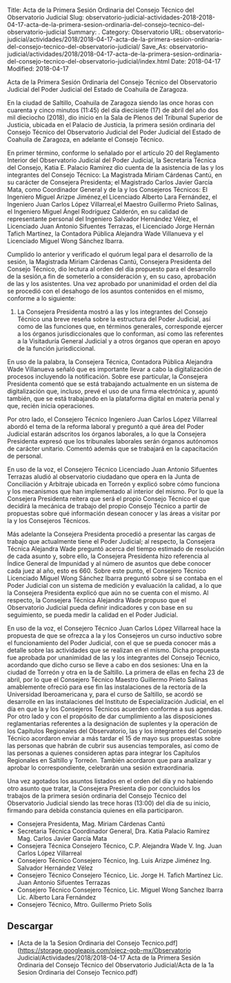 Title: Acta de la Primera Sesión Ordinaria del Consejo Técnico del Observatorio Judicial
Slug: observatorio-judicial-actividades-2018-2018-04-17-acta-de-la-primera-sesion-ordinaria-del-consejo-tecnico-del-observatorio-judicial
Summary: .
Category: Observatorio
URL: observatorio-judicial/actividades/2018/2018-04-17-acta-de-la-primera-sesion-ordinaria-del-consejo-tecnico-del-observatorio-judicial/
Save_As: observatorio-judicial/actividades/2018/2018-04-17-acta-de-la-primera-sesion-ordinaria-del-consejo-tecnico-del-observatorio-judicial/index.html
Date: 2018-04-17
Modified: 2018-04-17


Acta de la Primera Sesión Ordinaria del Consejo Técnico
del Observatorio Judicial del Poder Judicial del Estado
de Coahuila de Zaragoza.

En la ciudad de Saltillo, Coahuila de Zaragoza siendo las once horas con cuarenta y cinco
minutos (11:45) del día diecisiete (17) de abril del año dos mil dieciocho (2018), dio inicio
en la Sala de Plenos del Tribunal Superior de Justicia, ubicada en el Palacio de Justicia, la
primera sesión ordinaria del Consejo Técnico del Observatorio Judicial del Poder Judicial
del Estado de Coahuila de Zaragoza, en adelante el Consejo Técnico.

En primer término, conforme lo señalado por el artículo 20 del Reglamento Interior del
Observatorio Judicial del Poder Judicial, la Secretaria Técnica del Consejo, Katia E.
Palacio Ramírez dio cuenta de la asistencia de las y los integrantes del Consejo Técnico:
La Magistrada Miriam Cárdenas Cantú, en su carácter de Consejera Presidenta; el
Magistrado Carlos Javier García Mata, como Coordinador General y de la y los
Consejeros Técnicos: El Ingeniero Miguel Arizpe Jiménez,el Licenciado Alberto Lara
Fernández, el Ingeniero Juan Carlos López Villarreal,el Maestro Guillermo Prieto Salinas,
el Ingeniero Miguel Ángel Rodríguez Calderón, en su calidad de representante personal
del Ingeniero Salvador Hernández Vélez, el Licenciado Juan Antonio Sifuentes Terrazas,
el Licenciado Jorge Hernán Tafich Martínez, la Contadora Pública Alejandra Wade
Villanueva y el Licenciado Miguel Wong Sánchez Ibarra.

Cumplido lo anterior y verificado el quórum legal para el desarrollo de la sesión, la
Magistrada Miriam Cárdenas Cantú, Consejera Presidenta del Consejo Técnico, dio
lectura al orden del día propuesto para el desarrollo de la sesión,a fin de someterlo a
consideración y, en su caso, aprobación de las y los asistentes.
Una vez aprobado por unanimidad el orden del día se procedió con el desahogo de los
asuntos contenidos en el mismo, conforme a lo siguiente:
1. La Consejera Presidenta mostró a las y los integrantes del Consejo Técnico una
breve reseña sobre la estructura del Poder Judicial, así como de las funciones
que, en términos generales, corresponde ejercer a los órganos jurisdiccionales que
lo conforman, así como las referentes a la Visitaduría General Judicial y a otros
órganos que operan en apoyo de la función jurisdiccional. 

En uso de la palabra, la Consejera Técnica, Contadora Pública Alejandra Wade
Villanueva señaló que es importante llevar a cabo la digitalización de procesos incluyendo
la notificación. Sobre ese particular, la Consejera Presidenta comentó que se está
trabajando actualmente en un sistema de digitalización que, incluso, prevé el uso de una
firma electrónica y, apuntó también, que se está trabajando en la plataforma digital en
materia penal y que, recién inicia operaciones.

Por otro lado, el Consejero Técnico Ingeniero Juan Carlos López Villarreal abordó el tema
de la reforma laboral y preguntó a qué área del Poder Judicial estarán adscritos los
órganos laborales, a lo que la Consejera Presidenta expresó que los tribunales laborales
serán órganos autónomos de carácter unitario. Comentó además que se trabajará en la
capacitación de personal.

En uso de la voz, el Consejero Técnico Licenciado Juan Antonio Sifuentes Terrazas aludió
al observatorio ciudadano que opera en la Junta de Conciliación y Arbitraje ubicada en
Torreón y explicó sobre cómo funciona y los mecanismos que han implementado al
interior del mismo. Por lo que la Consejera Presidenta reitera que será el propio Consejo
Técnico el que decidirá la mecánica de trabajo del propio Consejo Técnico a partir de
propuestas sobre qué información desean conocer y las áreas a visitar por la y los
Consejeros Técnicos.

Más adelante la Consejera Presidenta procedió a presentar las cargas de trabajo que
actualmente tiene el Poder Judicial; al respecto, la Consejera Técnica Alejandra Wade
preguntó acerca del tiempo estimado de resolución de cada asunto y, sobre ello, la
Consejera Presidenta hizo referencia al Índice General de Impunidad y al número de
asuntos que debe conocer cada juez al año, esto es 660.
Sobre este punto, el Consejero Técnico Licenciado Miguel Wong Sánchez Ibarra preguntó
sobre sí se contaba en el Poder Judicial con un sistema de medición y evaluación la
calidad, a lo que la Consejera Presidenta explicó que aún no se cuenta con el mismo. Al
respecto, la Consejera Técnica Alejandra Wade propuso que el Observatorio Judicial
pueda definir indicadores y con base en su seguimiento, se pueda medir la calidad en el
Poder Judicial.

En uso de la voz, el Consejero Técnico Juan Carlos López Villarreal hace la propuesta de
que se ofrezca a la y los Consejeros un curso inductivo sobre el funcionamiento del Poder
Judicial, con el que se pueda conocer más a detalle sobre las actividades que se realizan
en el mismo. Dicha propuesta fue aprobada por unanimidad de las y los integrantes del
Consejo Técnico, acordando que dicho curso se lleve a cabo en dos sesiones: Una en la
ciudad de Torreón y otra en la de Saltillo. La primera de ellas en fecha 23 de abril, por lo
que el Consejero Técnico Maestro Guillermo Prieto Salinas amablemente ofreció para ese
fin las instalaciones de la rectoría de la Universidad Iberoamericana y, para el curso de 
Saltillo, se acordó se desarrolle en las instalaciones del Instituto de Especialización
Judicial, en el día en que la y los Consejeros Técnicos acuerden conforme a sus agendas.
Por otro lado y con el propósito de dar cumplimiento a las disposiciones reglamentarias
referentes a la designación de suplentes y la operación de los Capítulos Regionales del
Observatorio, las y los integrantes del Consejo Técnico acordaron enviar a más tardar el
15 de mayo sus propuestas sobre las personas que habrán de cubrir sus ausencias
temporales, así como de las personas a quienes consideren aptas para integrar los
Capítulos Regionales en Saltillo y Torreón. También acordaron que para analizar y
aprobar lo correspondiente, celebrarán una sesión extraordinaria.

Una vez agotados los asuntos listados en el orden del día y no habiendo otro asunto que
tratar, la Consejera Presienta dio por concluidos los trabajos de la primera sesión
ordinaria del Consejo Técnico del Observatorio Judicial siendo las trece horas (13:00) del
día de su inicio, firmando para debida constancia quienes en ella participaron.

- Consejera Presidenta, Mag. Miriam Cárdenas Cantú
- Secretaria Técnica Coordinador General, Dra. Katia Palacio Ramírez Mag. Carlos Javier García Mata
- Consejera Técnica Consejero Técnico, C.P. Alejandra Wade V. Ing. Juan Carlos López Villarreal
- Consejero Técnico Consejero Técnico, Ing. Luis Arizpe Jiménez Ing. Salvador Hernández Vélez
- Consejero Técnico Consejero Técnico, Lic. Jorge H. Tafich Martínez Lic. Juan Antonio Sifuentes Terrazas
- Consejero Técnico Consejero Técnico, Lic. Miguel Wong Sanchez Ibarra Lic. Alberto Lara Fernández
- Consejero Técnico, Mtro. Guillermo Prieto Solís





## Descargar


* [Acta de la 1a Sesion Ordinaria del Consejo Tecnico.pdf](https://storage.googleapis.com/pjecz-gob-mx/Observatorio Judicial/Actividades/2018/2018-04-17 Acta de la Primera Sesión Ordinaria del Consejo Técnico del Observatorio Judicial/Acta de la 1a Sesion Ordinaria del Consejo Tecnico.pdf)


